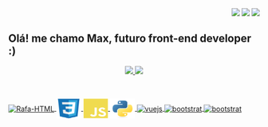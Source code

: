 <div align="right"> 
  <a href="https://instagram.com/rafaballerini" target="_blank"><img src="https://img.shields.io/badge/Instagram-E4405F?style=for-the-badge&logo=instagram&logoColor=white" target="_blank"></a>
  <a href = "mailto:contatorafaballerini@gmail.com"><img src="https://img.shields.io/badge/-Gmail-%23333?style=for-the-badge&logo=gmail&logoColor=white" target="_blank"></a>
  <a href="https://www.linkedin.com/in/rafaella-ballerini-45875016a" target="_blank"><img src="https://img.shields.io/badge/-LinkedIn-%230077B5?style=for-the-badge&logo=linkedin&logoColor=white" target="_blank"></a> 
 
</div>
<h2> Olá! me chamo Max, futuro front-end developer :) </h2>
<div align="center">
  <a href="https://github.com/maaix">
  <img height="180em" src="https://github-readme-stats.vercel.app/api?username=maaix&show_icons=true&theme=nord&include_all_commits=true&count_private=true"/>
  <img height="180em" src="https://github-readme-stats.vercel.app/api/top-langs/?username=maaix&layout=compact&langs_count=7&theme=nord"/>
  
</div>


<div style="display: inline_block"><br>

 ##
 <img align="center" alt="Rafa-HTML" height="40" width="50" src="https://cdn.jsdelivr.net/gh/devicons/devicon/icons/html5/html5-original.svg">
 <img align="center" alt="Rafa-CSS" height="40" width="50" src="https://raw.githubusercontent.com/devicons/devicon/master/icons/css3/css3-original.svg">
 <img align="center" alt="Rafa-Js" height="40" width="50" src="https://raw.githubusercontent.com/devicons/devicon/master/icons/javascript/javascript-plain.svg">
 <img align="center" alt="Rafa-Python" height="40" width="50" src="https://raw.githubusercontent.com/devicons/devicon/master/icons/python/python-original.svg">
 <img align="center" alt="vuejs" height="40" width="50" src="https://cdn.jsdelivr.net/gh/devicons/devicon/icons/vuejs/vuejs-original.svg">
 <img align="center" alt="bootstrat" height="40" width="50" src="https://cdn.jsdelivr.net/gh/devicons/devicon/icons/bootstrap/bootstrap-plain.svg">
 <img align="center" alt="bootstrat" height="40" width="50" src="https://cdn.jsdelivr.net/gh/devicons/devicon/icons/figma/figma-original.svg">



</div>

